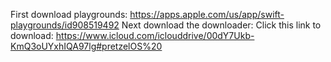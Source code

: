 First download playgrounds:
https://apps.apple.com/us/app/swift-playgrounds/id908519492
Next download the downloader:
Click this link to download: https://www.icloud.com/iclouddrive/00dY7Ukb-KmQ3oUYxhIQA97lg#pretzelOS%20
